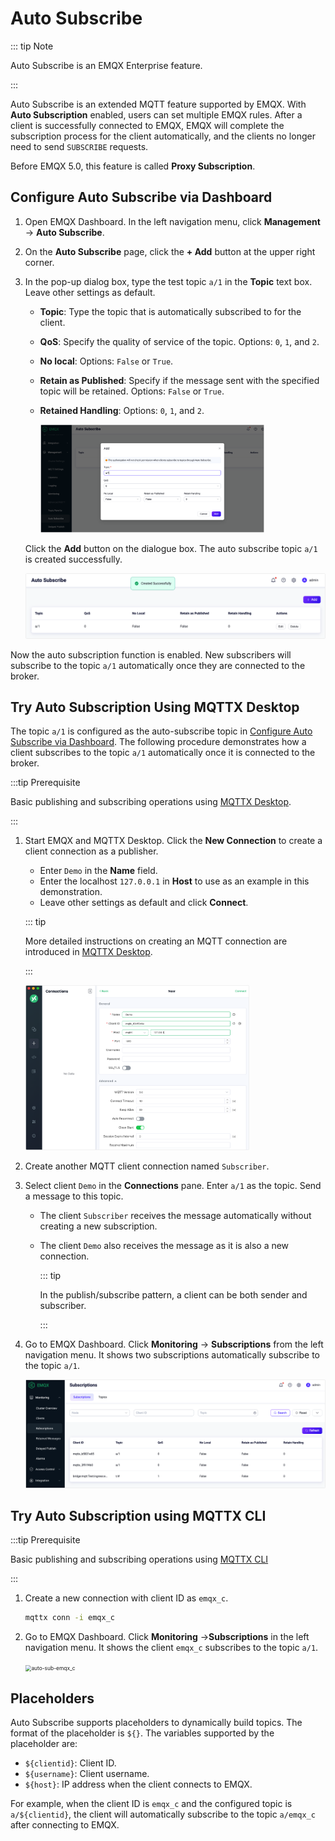 # Auto Subscribe

::: tip Note

Auto Subscribe is an EMQX Enterprise feature.

:::

Auto Subscribe is an extended MQTT feature supported by EMQX. With **Auto Subscription** enabled, users can set multiple EMQX rules. After a client is successfully connected to EMQX, EMQX will complete the subscription process for the client automatically, and the clients no longer need to send `SUBSCRIBE` requests.

Before EMQX 5.0, this feature is called **Proxy Subscription**.

## Configure Auto Subscribe via Dashboard

1. Open EMQX Dashboard. In the left navigation menu, click **Management** -> **Auto Subscribe**. 

2. On the **Auto Subscribe** page, click the **+ Add** button at the upper right corner. 

3. In the pop-up dialog box, type the test topic `a/1` in the **Topic** text box. Leave other settings as default.

   - **Topic**: Type the topic that is automatically subscribed to for the client.

   - **QoS**: Specify the quality of service of the topic. Options: `0`, `1`, and `2`.

   - **No local**: Options: `False` or `True`.

   - **Retain as Published**: Specify if the message sent with the specified topic will be retained. Options:  `False` or `True`.

   - **Retained Handling**: Options: `0`, `1`, and `2`.

     <img src="./assets/config-auto-subscribe-dashboard.png" alt="config-auto-subscribe-dashboard" style="zoom:35%;" /> 

   Click the **Add** button on the dialogue box. The auto subscribe topic `a/1` is created successfully.

   <img src="./assets/auto-sub-success.png" alt="auto-sub-success" style="zoom:50%;" />

Now the auto subscription function is enabled. New subscribers will subscribe to the topic `a/1` automatically once they are connected to the broker.

## Try Auto Subscription Using MQTTX Desktop

The topic `a/1` is configured as the auto-subscribe topic in [Configure Auto Subscribe via Dashboard](#configure-auto-subscribe-via-dashboard). The following procedure demonstrates how a client subscribes to the topic `a/1` automatically once it is connected to the broker.

:::tip Prerequisite

Basic publishing and subscribing operations using [MQTTX Desktop](./publish-and-subscribe.md#mqttx-desktop).

:::

1. Start EMQX and MQTTX Desktop. Click the **New Connection** to create a client connection as a publisher.

   - Enter `Demo` in the **Name** field.
   - Enter the localhost `127.0.0.1` in **Host** to use as an example in this demonstration.
   - Leave other settings as default and click **Connect**.

   ::: tip

   More detailed instructions on creating an MQTT connection are introduced in [MQTTX Desktop](./publish-and-subscribe.md#mqttx-desktop).

   :::

   <img src="./assets/Configure-new-connection-general.png" alt="Configure-new-connection-general" style="zoom:35%;" />

3. Create another MQTT client connection named `Subscriber`.

3. Select client `Demo` in the **Connections** pane. Enter `a/1` as the topic. Send a message to this topic.

   - The client `Subscriber` receives the message automatically without creating a new subscription.

   - The client `Demo` also receives the message as it is also a new connection.

     ::: tip

     In the publish/subscribe pattern, a client can be both sender and subscriber.

     :::

4. Go to EMQX Dashboard. Click **Monitoring** -> **Subscriptions** from the left navigation menu. It shows two subscriptions automatically subscribe to the topic `a/1`.

   <img src="./assets/view-auto-sub-dashboard.png" alt="view-auto-sub-dashboard" style="zoom:50%;" />

## Try Auto Subscription using MQTTX CLI

:::tip Prerequisite

Basic publishing and subscribing operations using [MQTTX CLI](./publish-and-subscribe.md#mqttx-cli)

:::

1. Create a new connection with client ID as `emqx_c`.

   ```bash
   mqttx conn -i emqx_c
   ```

2. Go to EMQX Dashboard. Click **Monitoring** ->**Subscriptions** in the left navigation menu. It shows the client `emqx_c` subscribes to the topic `a/1`.

   <img src="./assets/auto-sub-emqx_c.png" alt="auto-sub-emqx_c" style="zoom:60%;" />

## Placeholders

Auto Subscribe supports placeholders to dynamically build topics. The format of the placeholder is `${}`. The variables supported by the placeholder are:

- `${clientid}`: Client ID.
- `${username}`: Client username.
- `${host}`: IP address when the client connects to EMQX.

For example, when the client ID is `emqx_c` and the configured topic is `a/${clientid}`, the client will automatically subscribe to the topic `a/emqx_c` after connecting to EMQX.

